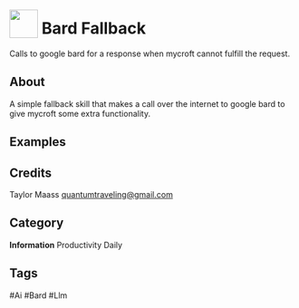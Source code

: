 # <img src="https://raw.githack.com/FortAwesome/Font-Awesome/master/svgs/solid/cloud.svg" card_color="#D81159" width="50" height="50" style="vertical-align:bottom"/> Bard Fallback
Calls to google bard for a response when mycroft cannot fulfill the request.

## About
A simple fallback skill that makes a call over the internet to google bard to give mycroft some extra functionality.

## Examples

## Credits
Taylor Maass <quantumtraveling@gmail.com>

## Category
**Information**
Productivity
Daily

## Tags
#Ai
#Bard
#Llm

